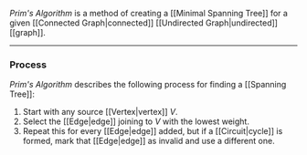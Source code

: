 _Prim's Algorithm_ is a method of creating a [[Minimal Spanning Tree]] for a given [[Connected Graph|connected]] [[Undirected Graph|undirected]] [[graph]].

---
### Process
_Prim's Algorithm_ describes the following process for finding a [[Spanning Tree]]:

1.  Start with any source [[Vertex|vertex]] $V$.
2. Select the [[Edge|edge]] joining to $V$ with the lowest weight.
3. Repeat this for every [[Edge|edge]] added, but if a [[Circuit|cycle]] is formed, mark that [[Edge|edge]] as invalid and use a different one.